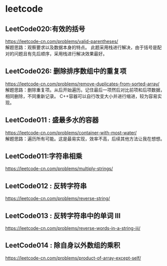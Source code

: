 # leetcode
## LeetCode020:有效的括号      
https://leetcode-cn.com/problems/valid-parentheses/ <br>
解题思路：观察要求以及数据本身的特点。
此题采用栈进行解决，由于括号是配对的问题且有先后顺序，采用栈进行解决效果最好。

## LeetCode026: 删除排序数组中的重复项      
https://leetcode-cn.com/problems/remove-duplicates-from-sorted-array/ <br>
解题思路：删除重复项。从后开始遍历。记住最后一项然后对比前项和后项数据，相同删除，不同重新记录。
C++容器可以自行改变大小并进行缩进，较为容易实现。


## LeetCode011 : 盛最多水的容器        
https://leetcode-cn.com/problems/container-with-most-water/ <br>
解题思路：遍历所有可能。这是最易实现，效率不高，后续其他方法让我在想想。

## LeetCode011:字符串相乘           
https://leetcode-cn.com/problems/multiply-strings/ <br>

## LeetCode012 : 反转字符串          
https://leetcode-cn.com/problems/reverse-string/ <br>

## LeetCode013 : 反转字符串中的单词 III       
https://leetcode-cn.com/problems/reverse-words-in-a-string-iii/ <br>

## LeetCode014 : 除自身以外数组的乘积                 
https://leetcode-cn.com/problems/product-of-array-except-self/ <br>
